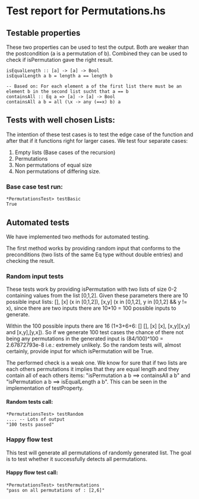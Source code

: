 
# Test report for Permutations.hs

## Testable properties
These two properties can be used to test the output.
Both are weaker than the postcondition (a is a permutation of b). Combined they can be used to check if isPermutation gave the right result.

```
isEqualLength :: [a] -> [a] -> Bool
isEqualLength a b = length a == length b

-- Based on: For each element a of the first list there must be an element b in the second list sucht that a == b
containsAll :: Eq a => [a] -> [a] -> Bool
containsAll a b = all (\x -> any (==x) b) a
```

## Tests with well chosen Lists:
The intention of these test cases is to test the edge case of the function and after that if it functions right for larger cases.
We test four separate cases:

1. Empty lists (Base cases of the recursion)
2. Permutations
3. Non permutations of equal size
4. Non permutations of differing size.

### Base case test run:
```
*PermutationsTest> testBasic
True
```

## Automated tests
We have implemented two methods for automated testing.

The first method works by providing random input that conforms to the preconditions (two lists of the same Eq type without double entries) and checking the result.

### Random input tests
These tests work by providing isPermutation with two lists of size 0-2 containing values from the list \[0,1,2\].
Given these parameters there are 10 possible input lists: \[\], \[x\] (x in \[0,1,2\]), \[x,y\] (x in \[0,1,2\], y in \[0,1,2\] && y != x), since there are two inputs there are 10*10 = 100 possible inputs to generate.

Within the 100 possible inputs there are 16 (1+3+6+6: \[\] \[\], \[x\] \[x\], \[x,y]\[x,y\] and \[x,y\],\[y,x\]).
So if we generate 100 test cases the chance of there not being any permutations in the generated input is (84/100)^100 = 2.67872793e-8 i.e.: extremely unlikely.
So the random tests will, almost certainly, provide input for which isPermutation will be True.

The performed check is a weak one. We know for sure that if two lists are each others permutations it implies that they are equal length and they contain all of each others items: "isPermutation a b ==> containsAll a b" and "isPermutation a b ==> isEqualLength a b". This can be seen in the implementation of testProperty.

#### Random tests call:
```
*PermutationsTest> testRandom
.... -- Lots of output
"100 tests passed"
```

### Happy flow test

This test will generate all permutations of randomly generated list. The goal is to test whether it successfully detects all permutations.

#### Happy flow test call:
```
*PermutationsTest> testPermutations
"pass on all permutations of : [2,6]"
```
